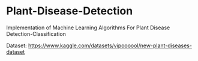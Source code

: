 # Plant-Disease-Detection

Implementation of Machine Learning Algorithms For Plant Disease Detection-Classification


Dataset:
https://www.kaggle.com/datasets/vipoooool/new-plant-diseases-dataset
